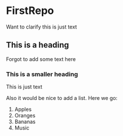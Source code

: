 # FirstRepo

Want to clarify this is just text

## This is a heading

Forgot to add some text here

### This is a smaller heading

This is just text

Also it would be nice to add a list. Here we go:

1. Apples
2. Oranges
3. Bananas
4. Music
